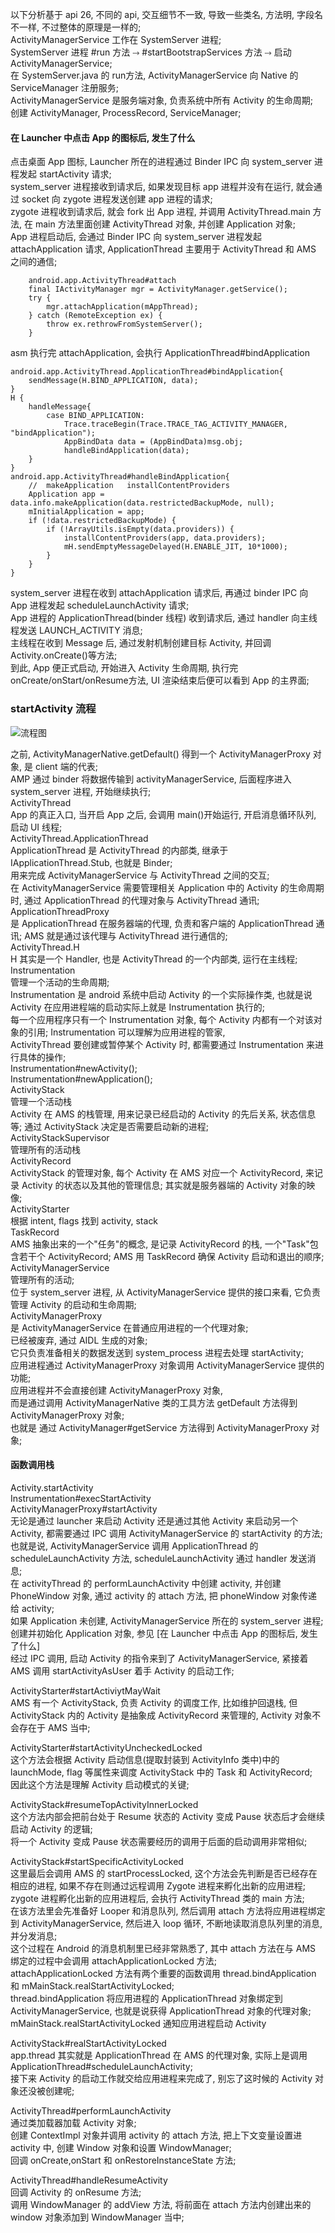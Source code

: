 以下分析基于 api 26, 不同的 api, 交互细节不一致, 导致一些类名, 方法明, 字段名不一样, 不过整体的原理是一样的;  
ActivityManagerService 工作在 SystemServer 进程;  
SystemServer 进程 #run 方法 ⤑ #startBootstrapServices 方法 ⤑  启动 ActivityManagerService;  
在 SystemServer.java 的 run方法, ActivityManagerService 向 Native 的 ServiceManager 注册服务;  
ActivityManagerService 是服务端对象, 负责系统中所有 Activity 的生命周期;  
创建 ActivityManager, ProcessRecord, ServiceManager;  

#### 在 Launcher 中点击  App 的图标后, 发生了什么  
点击桌面 App 图标, Launcher 所在的进程通过 Binder IPC 向 system_server 进程发起 startActivity 请求;  
system_server 进程接收到请求后, 如果发现目标 app 进程并没有在运行, 就会通过 socket 向 zygote 进程发送创建 app 进程的请求;  
zygote 进程收到请求后, 就会 fork 出 App 进程, 并调用 ActivityThread.main 方法, 在 main 方法里面创建 ActivityThread 对象, 并创建 Application 对象;  
App 进程启动后, 会通过 Binder IPC 向 system_server 进程发起 attachApplication 请求, ApplicationThread 主要用于 ActivityThread 和 AMS 之间的通信;  
```  
    android.app.ActivityThread#attach  
    final IActivityManager mgr = ActivityManager.getService();
    try {
        mgr.attachApplication(mAppThread);
    } catch (RemoteException ex) {
        throw ex.rethrowFromSystemServer();
    }
```
asm 执行完 attachApplication, 会执行 ApplicationThread#bindApplication  
```
android.app.ActivityThread.ApplicationThread#bindApplication{
    sendMessage(H.BIND_APPLICATION, data);
}
H {
    handleMessage{
        case BIND_APPLICATION:
            Trace.traceBegin(Trace.TRACE_TAG_ACTIVITY_MANAGER, "bindApplication");
            AppBindData data = (AppBindData)msg.obj;
            handleBindApplication(data);
    }
}
android.app.ActivityThread#handleBindApplication{
    //  makeApplication   installContentProviders  
    Application app = data.info.makeApplication(data.restrictedBackupMode, null);
    mInitialApplication = app;
    if (!data.restrictedBackupMode) {
        if (!ArrayUtils.isEmpty(data.providers)) {
            installContentProviders(app, data.providers);
            mH.sendEmptyMessageDelayed(H.ENABLE_JIT, 10*1000);
        }
    }
}
```
system_server 进程在收到 attachApplication 请求后, 再通过 binder IPC 向 App 进程发起 scheduleLaunchActivity 请求;  
App 进程的 ApplicationThread(binder 线程) 收到请求后, 通过 handler 向主线程发送 LAUNCH_ACTIVITY 消息;  
主线程在收到 Message 后, 通过发射机制创建目标 Activity, 并回调 Activity.onCreate()等方法;  
到此, App 便正式启动, 开始进入 Activity 生命周期, 执行完 onCreate/onStart/onResume方法, UI 渲染结束后便可以看到 App 的主界面;  
### startActivity 流程  
![流程图](/Android/basic/ImageFiles/start_ac_001.png)  

之前, ActivityManagerNative.getDefault() 得到一个 ActivityManagerProxy 对象, 是 client 端的代表;  
AMP 通过 binder 将数据传输到 activityManagerService, 后面程序进入 system_server 进程, 开始继续执行;  
ActivityThread  
App 的真正入口, 当开启 App 之后, 会调用 main()开始运行, 开启消息循环队列, 启动 UI 线程;  
ActivityThread.ApplicationThread  
ApplicationThread 是 ActivityThread 的内部类, 继承于 IApplicationThread.Stub, 也就是 Binder;  
用来完成 ActivityManagerService 与 ActivityThread 之间的交互;  
在 ActivityManagerService 需要管理相关 Application 中的 Activity 的生命周期时, 通过 ApplicationThread 的代理对象与 ActivityThread 通讯;  
ApplicationThreadProxy  
是 ApplicationThread 在服务器端的代理, 负责和客户端的 ApplicationThread 通讯;  AMS 就是通过该代理与 ActivityThread 进行通信的;  
ActivityThread.H  
H 其实是一个 Handler, 也是 ActivityThread 的一个内部类, 运行在主线程;  
Instrumentation  
管理一个活动的生命周期;  
Instrumentation 是 android 系统中启动 Activity 的一个实际操作类, 也就是说 Activity 在应用进程端的启动实际上就是 Instrumentation 执行的;   
每一个应用程序只有一个 Instrumentation 对象, 每个 Activity 内都有一个对该对象的引用;  Instrumentation 可以理解为应用进程的管家,  
ActivityThread 要创建或暂停某个 Activity 时, 都需要通过 Instrumentation 来进行具体的操作;  
Instrumentation#newActivity();  
Instrumentation#newApplication();  
ActivityStack  
管理一个活动栈  
Activity 在 AMS 的栈管理, 用来记录已经启动的 Activity 的先后关系, 状态信息等;  通过 ActivityStack 决定是否需要启动新的进程;  
ActivityStackSupervisor  
管理所有的活动栈  
ActivityRecord  
ActivityStack 的管理对象, 每个 Activity 在 AMS 对应一个 ActivityRecord, 来记录 Activity 的状态以及其他的管理信息;  其实就是服务器端的 Activity 对象的映像;  
ActivityStarter  
根据 intent, flags 找到 activity, stack  
TaskRecord  
AMS 抽象出来的一个"任务"的概念, 是记录 ActivityRecord 的栈, 一个"Task"包含若干个 ActivityRecord;  AMS 用 TaskRecord 确保 Activity 启动和退出的顺序;  
ActivityManagerService  
管理所有的活动;  
位于 system_server 进程, 从 ActivityManagerService 提供的接口来看, 它负责管理 Activity 的启动和生命周期;  
ActivityManagerProxy  
是 ActivityManagerService 在普通应用进程的一个代理对象;  
已经被废弃, 通过 AIDL 生成的对象;  
它只负责准备相关的数据发送到 system_process 进程去处理 startActivity;  
应用进程通过 ActivityManagerProxy 对象调用 ActivityManagerService 提供的功能;  
应用进程并不会直接创建 ActivityManagerProxy 对象,  
而是通过调用 ActivityManagerNative 类的工具方法 getDefault 方法得到 ActivityManagerProxy 对象;  
也就是 通过 ActivityManager#getService 方法得到 ActivityManagerProxy 对象;  
#### 函数调用栈  
Activity.startActivity  
Instrumentation#execStartActivity  
ActivityManagerProxy#startActivity  
无论是通过 launcher 来启动 Activity 还是通过其他 Activity 来启动另一个 Activity, 都需要通过 IPC 调用 ActivityManagerService 的 startActivity 的方法;  
也就是说, ActivityManagerService 调用 ApplicationThread 的 scheduleLaunchActivity 方法, scheduleLaunchActivity 通过 handler 发送消息;  
在 activityThread 的 performLaunchActivity 中创建 activity, 并创建 PhoneWindow 对象, 通过 activity 的 attach 方法, 把 phoneWindow 对象传递给 activity;  
如果 Application 未创建, ActivityManagerService 所在的 system_server 进程;  
创建并初始化 Application 对象, 参见 [在 Launcher 中点击  App 的图标后, 发生了什么]  
经过 IPC 调用, 启动 Activity 的指令来到了 ActivityManagerService, 紧接着 AMS 调用 startActivityAsUser 着手 Activity 的启动工作;  


ActivityStarter#startActiviytMayWait  
AMS 有一个 ActivityStack, 负责 Activity 的调度工作, 比如维护回退栈, 但 ActivityStack 内的 Activity 是抽象成 ActivityRecord 来管理的, Activity 对象不会存在于 AMS 当中;  

ActivityStarter#startActivityUncheckedLocked  
这个方法会根据 Activity 启动信息(提取封装到 ActivityInfo 类中)中的 launchMode, flag 等属性来调度 ActivityStack 中的 Task 和 ActivityRecord;  
因此这个方法是理解 Activity 启动模式的关键;  

ActivityStack#resumeTopActivityInnerLocked  
这个方法内部会把前台处于 Resume 状态的 Activity 变成 Pause 状态后才会继续启动 Activity 的逻辑;  
将一个 Activity 变成 Pause 状态需要经历的调用于后面的启动调用非常相似;  

ActivityStack#startSpecificActivityLocked  
这里最后会调用 AMS 的 startProcessLocked, 这个方法会先判断是否已经存在相应的进程, 如果不存在则通过远程调用 Zygote 进程来孵化出新的应用进程;  
zygote 进程孵化出新的应用进程后, 会执行 ActivityThread 类的 main 方法;  
在该方法里会先准备好 Looper 和消息队列, 然后调用 attach 方法将应用进程绑定到 ActivityManagerService, 然后进入 loop 循环, 不断地读取消息队列里的消息, 并分发消息;  
这个过程在 Android 的消息机制里已经非常熟悉了, 其中 attach 方法在与 AMS 绑定的过程中会调用 attachApplicationLocked 方法;  
attachApplicationLocked 方法有两个重要的函数调用 thread.bindApplication 和 mMainStack.realStartActivityLocked;  
thread.bindApplication 将应用进程的 ApplicationThread 对象绑定到 ActivityManagerService, 也就是说获得 ApplicationThread 对象的代理对象;  
mMainStack.realStartActivityLocked 通知应用进程启动 Activity  

ActivityStack#realStartActivityLocked  
app.thread 其实就是 ApplicationThread 在 AMS 的代理对象, 实际上是调用 ApplicationThread#scheduleLaunchActivity;  
接下来 Activity 的启动工作就交给应用进程来完成了, 别忘了这时候的 Activity 对象还没被创建呢;  

ActivityThread#performLaunchActivity  
通过类加载器加载 Activity 对象;  
创建 ContextImpl 对象并调用 activity 的 attach 方法, 把上下文变量设置进 activity 中, 创建 Window 对象和设置 WindowManager;  
回调 onCreate,onStart 和 onRestoreInstanceState 方法;  

ActivityThread#handleResumeActivity  
回调 Activity 的 onResume 方法;  
调用 WindowManager 的 addView 方法, 将前面在 attach 方法内创建出来的 window 对象添加到 WindowManager 当中;  

